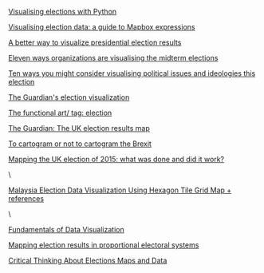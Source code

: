 [Visualising elections with Python](https://towardsdatascience.com/visualising-elections-with-python-4973c0c60bbe)

[Visualising election data: a guide to Mapbox expressions](https://blog.mapbox.com/visualizing-election-data-a-guide-to-mapbox-gl-expressions-92cc469b8dfd)

[A better way to visualize presidential election results](https://www.huffpost.com/entry/a-better-way-to-visualize-presidential-election-results_b_581b5ad1e4b0cee6c6d132f2)

[Eleven ways organizations are visualising the midterm elections](https://www.storybench.org/eleven-ways-organizations-are-visualizing-the-midterm-elections/)

[Ten ways you might consider visualising political issues and ideologies this election](https://www.storybench.org/ten-ways-you-might-consider-visualizing-political-issues-and-ideologies-this-election/)

[The Guardian's election visualization](http://www.thefunctionalart.com/2015/05/the-guardians-election-visualization.html)

[The functional art/ tag: election](http://www.thefunctionalart.com/search?q=election)

[The Guardian: The UK election results map](http://www.letsbebrief.co.uk/the-guardian-the-uk-election-results-map/)

[To cartogram or not to cartogram the Brexit](https://vis4.net/blog/2016/06/to-cartogram-or-not-to-cartogram-the-brexit/)

[Mapping the UK election of 2015: what was done and did it work?](https://www.slideshare.net/GeoSaSI/mapping-the-uk-elections-of-2015-what-was-done-and-did-it-work)

\\

[Malaysia Election Data Visualization Using Hexagon Tile Grid Map + references](https://link.springer.com/chapter/10.1007/978-981-13-3441-2_28)

\\

[Fundamentals of Data Visualization](https://serialmentor.com/dataviz/index.html)

[Mapping election results in proportional electoral systems](https://sci-hub.tw/https://www.tandfonline.com/doi/full/10.1080/17445647.2016.1239558)

[Critical Thinking About Elections Maps and Data](https://sci-hub.tw/https://www.tandfonline.com/doi/full/10.1080/19338341.2016.1196597?src=recsys)
